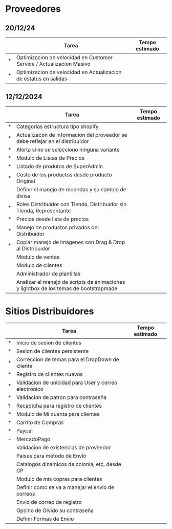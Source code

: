 # Proveedores

## 20/12/24

||Tarea|Tempo estimado|
|:---:|---|:---:|
|*|Optimizacion de velocidad en Customer Service / Actualizacion Masivo||
|*|Optimizacion de velocidad en Actualizacion de estatus en salidas||

## 12/12/2024

||Tarea|Tempo estimado|
|:---:|---|:---:|
|*|Categorías estructura tipo shopify||
|*|Actualizacon de informacion del proveedor se debe reflejar en el distribuidor||
|*|Alerta si no se selecciono ninguna variante||
|*|Modulo de Listas de Precios||
|*|Listado de produtos de SuperAdmin||
|*|Costo de los productos desde producto Original||
||Definir el manejo de monedas y su cambio de divisa||
|*|Roles Distribuidor con Tienda, Distribuidor sin Tienda, Representante||
|*|Precios desde lista de precios||
|*|Manejo de productos privados del Distribuidor||
|*|Copiar manejo de imagenes con Drag & Drop al Distribuidor||
||Modulo de ventas||
||Modulo de clientes||
||Administrador de plantillas||
||Analizar el manejo de scripts de animaciones y lightbox de los temas de bootstrapmade||

# Sitios Distribuidores

||Tarea|Tempo estimado|
|---|---|---|
|*|Inicio de sesion de clientes||
|*|Sesion de clientes persistente||
|*|Correccion de temas para el DropDown de cliente||
|*|Registro de clientes nuevos||
|*|Validacion de unicidad para User y correo electronico||
|*|Validacion de patron para contraseña||
|?|Recaptcha para registro de clientes||
|*|Modulo de Mi cuenta para clientes||
|*|Carrito de Compras||
|*|Paypal||
|-|MercadoPago||
||Validacion de existencias de proveedor||
||Paises para método de Envío||
||Catalogos dinamicos de colonia, etc, desde CP||
||Modulo de mis copras para clientes||
||Definir como se va a manejar el envio de correos||
||Envio de correo de registro||
||Opcino de Olvido su contraseña||
||Definir Formas de Envio||
